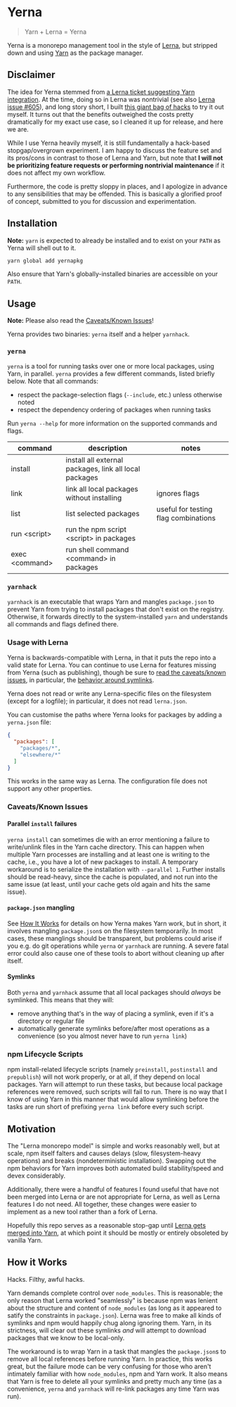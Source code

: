 # Yerna

> Yarn + Lerna = Yerna

Yerna is a monorepo management tool in the style of [Lerna](https://lernajs.io/), but stripped down and using [Yarn](https://yarnpkg.com/) as the package manager.

## Disclaimer

The idea for Yerna stemmed from [a Lerna ticket suggesting Yarn integration](https://github.com/lerna/lerna/issues/371). At the time, doing so in Lerna was nontrivial (see also [Lerna issue #605](https://github.com/lerna/lerna/pull/605)), and long story short, I built [this giant bag of hacks](#how-it-works) to try it out myself. It turns out that the benefits outweighed the costs pretty dramatically for my exact use case, so I cleaned it up for release, and here we are.

While I use Yerna heavily myself, it is still fundamentally a hack-based stopgap/overgrown experiment. I am happy to discuss the feature set and its pros/cons in contrast to those of Lerna and Yarn, but note that **I will not be prioritizing feature requests or performing nontrivial maintenance** if it does not affect my own workflow.

Furthermore, the code is pretty sloppy in places, and I apologize in advance to any sensibilities that may be offended. This is basically a glorified proof of concept, submitted to you for discussion and experimentation.

## Installation

**Note:** `yarn` is expected to already be installed and to exist on your `PATH` as Yerna will shell out to it.

```sh
yarn global add yernapkg
```

Also ensure that Yarn's globally-installed binaries are accessible on your `PATH`.

## Usage

**Note:** Please also read the [Caveats/Known Issues](#caveatsknown-issues)!

Yerna provides two binaries: `yerna` itself and a helper `yarnhack`.

### `yerna`

`yerna` is a tool for running tasks over one or more local packages, using Yarn, in parallel. `yerna` provides a few different commands, listed briefly below. Note that all commands:

- respect the package-selection flags (`--include`, etc.) unless otherwise noted
- respect the dependency ordering of packages when running tasks

Run `yerna --help` for more information on the supported commands and flags.


command          | description                                            | notes
---------------- | ------------------------------------------------------ | -----
install          | install all external packages, link all local packages |
link             | link all local packages without installing             | ignores flags
list             | list selected packages                                 | useful for testing flag combinations
run \<script\>   | run the npm script \<script\> in packages              |
exec \<command\> | run shell command \<command\> in packages              |

### `yarnhack`

`yarnhack` is an executable that wraps Yarn and mangles `package.json` to prevent Yarn from trying to install packages that don't exist on the registry. Otherwise, it forwards directly to the system-installed `yarn` and understands all commands and flags defined there.

### Usage with Lerna

Yerna is backwards-compatible with Lerna, in that it puts the repo into a valid state for Lerna. You can continue to use Lerna for features missing from Yerna (such as publishing), though be sure to [read the caveats/known issues](#caveatsknown-issues), in particular, the [behavior around symlinks](#symlinks).

Yerna does not read or write any Lerna-specific files on the filesystem (except for a logfile); in particular, it does not read `lerna.json`.

You can customise the paths where Yerna looks for packages by adding a `yerna.json` file:

```json
{
  "packages": [
    "packages/*",
    "elsewhere/*"
  ]
}
```

This works in the same way as Lerna. The configuration file does not support any other properties.

### Caveats/Known Issues

#### Parallel `install` failures

`yerna install` can sometimes die with an error mentioning a failure to write/unlink files in the Yarn cache directory. This can happen when multiple Yarn processes are installing and at least one is writing to the cache, i.e., you have a lot of new packages to install. A temporary workaround is to serialize the installation with `--parallel 1`. Further installs should be read-heavy, since the cache is populated, and not run into the same issue (at least, until your cache gets old again and hits the same issue).

#### `package.json` mangling

See [How It Works](#how-it-works) for details on how Yerna makes Yarn work, but in short, it involves mangling `package.json`s on the filesystem temporarily. In most cases, these manglings should be transparent, but problems could arise if you e.g. do git operations while `yerna` or `yarnhack` are running. A severe fatal error could also cause one of these tools to abort without cleaning up after itself.

#### Symlinks

Both `yerna` and `yarnhack` assume that all local packages should _always_ be symlinked. This means that they will:

- remove anything that's in the way of placing a symlink, even if it's a directory or regular file
- automatically generate symlinks before/after most operations as a convenience (so you almost never have to run `yerna link`)

### npm Lifecycle Scripts

npm install-related lifecycle scripts (namely `preinstall`, `postinstall` and `prepublish`) will not work properly, or at all, if they depend on local packages. Yarn will attempt to run these tasks, but because local package references were removed, such scripts will fail to run. There is no way that I know of using Yarn in this manner that would allow symlinking before the tasks are run short of prefixing `yerna link` before every such script.

## Motivation

The "Lerna monorepo model" is simple and works reasonably well, but at scale, npm itself falters and causes delays (slow, filesystem-heavy operations) and breaks (nondeterministic installation). Swapping out the npm behaviors for Yarn improves both automated build stability/speed and devex considerably.

Additionally, there were a handful of features I found useful that have not been merged into Lerna or are not appropriate for Lerna, as well as Lerna features I do not need. All together, these changes were easier to implement as a new tool rather than a fork of Lerna.

Hopefully this repo serves as a reasonable stop-gap until [Lerna gets merged into Yarn](https://github.com/yarnpkg/yarn/issues/946#issuecomment-264597575), at which point it should be mostly or entirely obsoleted by vanilla Yarn.

## How it Works

Hacks. Filthy, awful hacks.

Yarn demands complete control over `node_modules`. This is reasonable; the only reason that Lerna worked "seamlessly" is because npm was lenient about the structure and content of `node_modules` (as long as it appeared to satify the constraints in `package.json`). Lerna was free to make all kinds of symlinks and npm would happily chug along ignoring them. Yarn, in its strictness, will clear out these symlinks _and_ will attempt to download packages that we know to be local-only.

The workaround is to wrap Yarn in a task that mangles the `package.json`s to remove all local references before running Yarn. In practice, this works great, but the failure mode can be very confusing for those who aren't intimately familiar with how `node_modules`, npm and Yarn work. It also means that Yarn is free to delete all your symlinks and pretty much any time (as a convenience, `yerna` and `yarnhack` will re-link packages any time Yarn was run).
